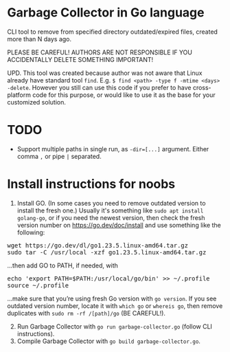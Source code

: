 # Garbage Collector in Go language

CLI tool to remove from specified directory outdated/expired files, created more than N days ago.

PLEASE BE CAREFUL! AUTHORS ARE NOT RESPONSIBLE IF YOU ACCIDENTALLY DELETE SOMETHING IMPORTANT!

UPD. This tool was created because author was not aware that Linux already have standard tool `find`. E.g. `$ find <path> -type f -mtime <days> -delete`.
However you still can use this code if you prefer to have cross-platform code for this purpose, or would like to use it as the base for your customized solution.

# TODO
* Support multiple paths in single run, as `-dir=[...]` argument. Either comma `,` or pipe `|` separated.

# Install instructions for noobs

1. Install GO. (In some cases you need to remove outdated version to install the fresh one.)
Usually it's something like `sudo apt install golang-go`, or if you need the newest version, then check the fresh version number on https://go.dev/doc/install and use something like the following:
<pre>wget https://go.dev/dl/go1.23.5.linux-amd64.tar.gz
sudo tar -C /usr/local -xzf go1.23.5.linux-amd64.tar.gz</pre>
...then add GO to PATH, if needed, with
<pre>echo 'export PATH=$PATH:/usr/local/go/bin' >> ~/.profile
source ~/.profile</pre>
...make sure that you’re using fresh Go version with `go version`. If you see outdated version number, locate it with `which go` or `whereis go`, then remove duplicates with `sudo rm -rf /[path]/go` (BE CAREFUL!).

2. Run Garbage Collector with `go run garbage-collector.go` (follow CLI instructions).
3. Compile Garbage Collector with `go build garbage-collector.go`.
